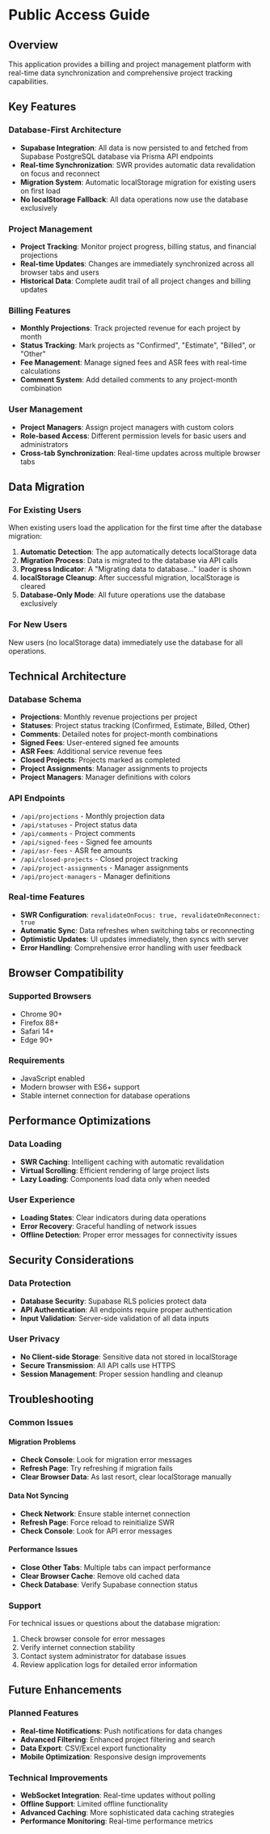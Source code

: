 # Public Access Guide

## Overview
This application provides a billing and project management platform with real-time data synchronization and comprehensive project tracking capabilities.

## Key Features

### Database-First Architecture
- **Supabase Integration**: All data is now persisted to and fetched from Supabase PostgreSQL database via Prisma API endpoints
- **Real-time Synchronization**: SWR provides automatic data revalidation on focus and reconnect
- **Migration System**: Automatic localStorage migration for existing users on first load
- **No localStorage Fallback**: All data operations now use the database exclusively

### Project Management
- **Project Tracking**: Monitor project progress, billing status, and financial projections
- **Real-time Updates**: Changes are immediately synchronized across all browser tabs and users
- **Historical Data**: Complete audit trail of all project changes and billing updates

### Billing Features
- **Monthly Projections**: Track projected revenue for each project by month
- **Status Tracking**: Mark projects as "Confirmed", "Estimate", "Billed", or "Other"
- **Fee Management**: Manage signed fees and ASR fees with real-time calculations
- **Comment System**: Add detailed comments to any project-month combination

### User Management
- **Project Managers**: Assign project managers with custom colors
- **Role-based Access**: Different permission levels for basic users and administrators
- **Cross-tab Synchronization**: Real-time updates across multiple browser tabs

## Data Migration

### For Existing Users
When existing users load the application for the first time after the database migration:

1. **Automatic Detection**: The app automatically detects localStorage data
2. **Migration Process**: Data is migrated to the database via API calls
3. **Progress Indicator**: A "Migrating data to database..." loader is shown
4. **localStorage Cleanup**: After successful migration, localStorage is cleared
5. **Database-Only Mode**: All future operations use the database exclusively

### For New Users
New users (no localStorage data) immediately use the database for all operations.

## Technical Architecture

### Database Schema
- **Projections**: Monthly revenue projections per project
- **Statuses**: Project status tracking (Confirmed, Estimate, Billed, Other)
- **Comments**: Detailed notes for project-month combinations
- **Signed Fees**: User-entered signed fee amounts
- **ASR Fees**: Additional service revenue fees
- **Closed Projects**: Projects marked as completed
- **Project Assignments**: Manager assignments to projects
- **Project Managers**: Manager definitions with colors

### API Endpoints
- `/api/projections` - Monthly projection data
- `/api/statuses` - Project status data
- `/api/comments` - Project comments
- `/api/signed-fees` - Signed fee amounts
- `/api/asr-fees` - ASR fee amounts
- `/api/closed-projects` - Closed project tracking
- `/api/project-assignments` - Manager assignments
- `/api/project-managers` - Manager definitions

### Real-time Features
- **SWR Configuration**: `revalidateOnFocus: true, revalidateOnReconnect: true`
- **Automatic Sync**: Data refreshes when switching tabs or reconnecting
- **Optimistic Updates**: UI updates immediately, then syncs with server
- **Error Handling**: Comprehensive error handling with user feedback

## Browser Compatibility

### Supported Browsers
- Chrome 90+
- Firefox 88+
- Safari 14+
- Edge 90+

### Requirements
- JavaScript enabled
- Modern browser with ES6+ support
- Stable internet connection for database operations

## Performance Optimizations

### Data Loading
- **SWR Caching**: Intelligent caching with automatic revalidation
- **Virtual Scrolling**: Efficient rendering of large project lists
- **Lazy Loading**: Components load data only when needed

### User Experience
- **Loading States**: Clear indicators during data operations
- **Error Recovery**: Graceful handling of network issues
- **Offline Detection**: Proper error messages for connectivity issues

## Security Considerations

### Data Protection
- **Database Security**: Supabase RLS policies protect data
- **API Authentication**: All endpoints require proper authentication
- **Input Validation**: Server-side validation of all data inputs

### User Privacy
- **No Client-side Storage**: Sensitive data not stored in localStorage
- **Secure Transmission**: All API calls use HTTPS
- **Session Management**: Proper session handling and cleanup

## Troubleshooting

### Common Issues

#### Migration Problems
- **Check Console**: Look for migration error messages
- **Refresh Page**: Try refreshing if migration fails
- **Clear Browser Data**: As last resort, clear localStorage manually

#### Data Not Syncing
- **Check Network**: Ensure stable internet connection
- **Refresh Page**: Force reload to reinitialize SWR
- **Check Console**: Look for API error messages

#### Performance Issues
- **Close Other Tabs**: Multiple tabs can impact performance
- **Clear Browser Cache**: Remove old cached data
- **Check Database**: Verify Supabase connection status

### Support
For technical issues or questions about the database migration:
1. Check browser console for error messages
2. Verify internet connection stability
3. Contact system administrator for database issues
4. Review application logs for detailed error information

## Future Enhancements

### Planned Features
- **Real-time Notifications**: Push notifications for data changes
- **Advanced Filtering**: Enhanced project filtering and search
- **Data Export**: CSV/Excel export functionality
- **Mobile Optimization**: Responsive design improvements

### Technical Improvements
- **WebSocket Integration**: Real-time updates without polling
- **Offline Support**: Limited offline functionality
- **Advanced Caching**: More sophisticated data caching strategies
- **Performance Monitoring**: Real-time performance metrics
